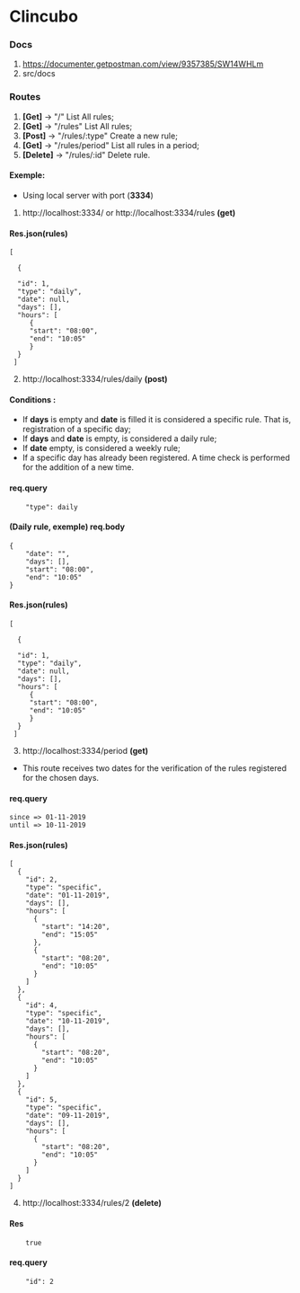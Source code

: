 # Clincubo

### Docs

1. https://documenter.getpostman.com/view/9357385/SW14WHLm
2. src/docs


### Routes


1. **[Get]** -> "/" List All rules; 
2. **[Get]** -> "/rules" List All rules;
3. **[Post]** -> "/rules/:type" Create a new rule;
4. **[Get]** -> "/rules/period" List all rules in a period;
5. **[Delete]** -> "/rules/:id" Delete rule.

#### Exemple:

* Using local server with port (**3334**)

1. http://localhost:3334/ or http://localhost:3334/rules **(get)**

#### Res.json(rules)

```
[

  {
 
  "id": 1,
  "type": "daily",
  "date": null,
  "days": [],
  "hours": [
     {
     "start": "08:00",
     "end": "10:05"
     }
  }
 ]
 ```
 
 2. http://localhost:3334/rules/daily **(post)** 
 
 #### Conditions :
 * If **days** is empty and **date** is filled it is considered a specific rule. That is, registration of a specific day;
 * If **days** and **date** is empty, is considered a daily rule;
 * If **date** empty, is considered a weekly rule;
 * If a specific day has already been registered. A time check is performed for the addition of a new time.
 
 
 #### req.query 

```
	"type": daily 	

 ```
 
 
 
 #### (Daily rule, exemple) req.body  

```
{
	"date": "",
	"days": [],
	"start": "08:00", 
	"end": "10:05"	
}
 ```

#### Res.json(rules)

```
[

  {
 
  "id": 1,
  "type": "daily",
  "date": null,
  "days": [],
  "hours": [
     {
     "start": "08:00",
     "end": "10:05"
     }
  }
 ]
 ```
 
 3. http://localhost:3334/period **(get)**
 
 * This route receives two dates for the verification of the rules registered for the chosen days.
 
 
####  req.query  

```
since => 01-11-2019
until => 10-11-2019
 ```


#### Res.json(rules)

```
[
  {
    "id": 2,
    "type": "specific",
    "date": "01-11-2019",
    "days": [],
    "hours": [
      {
        "start": "14:20",
        "end": "15:05"
      },
      {
        "start": "08:20",
        "end": "10:05"
      }
    ]
  },
  {
    "id": 4,
    "type": "specific",
    "date": "10-11-2019",
    "days": [],
    "hours": [
      {
        "start": "08:20",
        "end": "10:05"
      }
    ]
  },
  {
    "id": 5,
    "type": "specific",
    "date": "09-11-2019",
    "days": [],
    "hours": [
      {
        "start": "08:20",
        "end": "10:05"
      }
    ]
  }
]
 ```
 
 
 4. http://localhost:3334/rules/2 **(delete)**

#### Res

```
	true 	

 ```

#### req.query 

```
	"id": 2 	

 ```

